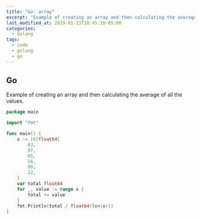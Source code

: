 ```yaml
---
title: "Go: array"
excerpt: "Example of creating an array and then calculating the average of all the values."
last_modified_at: 2019-01-13T18:45:10-05:00
categories:
  - Golang
tags: 
  - code
  - golang
  - go
---
```


## Go
Example of creating an array and then calculating the average of all the values.
```go
package main

import "fmt"

func main() {
	x := [6]float64{
		83,
		97,
		65,
		56,
		90,
		22,
	}
	var total float64
	for _, value := range x {
		total += value
	}
	fmt.Println(total / float64(len(x)))
}
```

